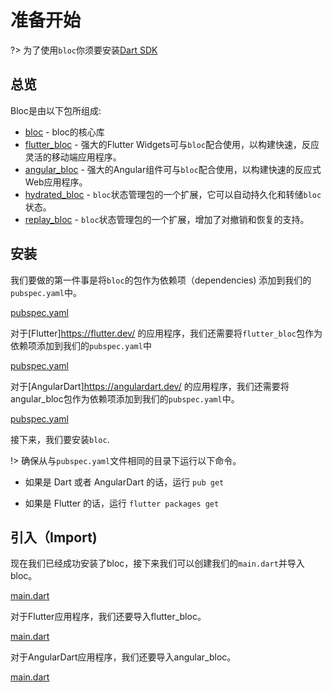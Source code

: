 # 准备开始

?> 为了使用`bloc`你须要安装[Dart SDK](https://dart.dev/get-dart)

## 总览

Bloc是由以下包所组成:

- [bloc](https://pub.dev/packages/true_bloc) - bloc的核心库
- [flutter_bloc](https://pub.dev/packages/flutter_bloc) - 强大的Flutter Widgets可与`bloc`配合使用，以构建快速，反应灵活的移动端应用程序。
- [angular_bloc](https://pub.dev/packages/angular_bloc) - 强大的Angular组件可与`bloc`配合使用，以构建快速的反应式Web应用程序。
- [hydrated_bloc](https://pub.dev/packages/hydrated_bloc) - `bloc`状态管理包的一个扩展，它可以自动持久化和转储`bloc`状态。
- [replay_bloc](https://pub.dev/packages/replay_bloc) - `bloc`状态管理包的一个扩展，增加了对撤销和恢复的支持。

## 安装

我们要做的第一件事是将`bloc`的包作为依赖项（dependencies) 添加到我们的`pubspec.yaml`中。

[pubspec.yaml](../_snippets/getting_started/bloc_pubspec.yaml.md ':include')

对于[Flutter]https://flutter.dev/ 的应用程序，我们还需要将`flutter_bloc`包作为依赖项添加到我们的`pubspec.yaml`中 

[pubspec.yaml](../_snippets/getting_started/flutter_bloc_pubspec.yaml.md ':include')

对于[AngularDart]https://angulardart.dev/ 的应用程序，我们还需要将angular_bloc包作为依赖项添加到我们的`pubspec.yaml`中。

[pubspec.yaml](../_snippets/getting_started/angular_bloc_pubspec.yaml.md ':include')

接下来，我们要安装`bloc`.

!> 确保从与`pubspec.yaml`文件相同的目录下运行以下命令。

- 如果是 Dart 或者 AngularDart 的话，运行 `pub get`

- 如果是 Flutter 的话，运行 `flutter packages get`

## 引入（Import)

现在我们已经成功安装了bloc，接下来我们可以创建我们的`main.dart`并导入bloc。

[main.dart](../_snippets/getting_started/bloc_main.dart.md ':include')

对于Flutter应用程序，我们还要导入flutter_bloc。

[main.dart](../_snippets/getting_started/flutter_bloc_main.dart.md ':include')

对于AngularDart应用程序，我们还要导入angular_bloc。

[main.dart](../_snippets/getting_started/angular_bloc_main.dart.md ':include')
